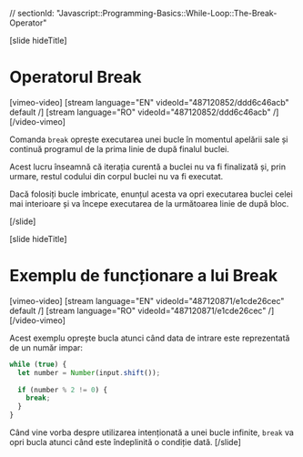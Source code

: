 // sectionId: "Javascript::Programming-Basics::While-Loop::The-Break-Operator"

[slide hideTitle]
# Operatorul Break

[vimeo-video]
[stream language="EN" videoId="487120852/ddd6c46acb" default /]
[stream language="RO" videoId="487120852/ddd6c46acb"  /]
[/video-vimeo]


Comanda `break` oprește executarea unei bucle în momentul apelării sale și continuă programul de la prima linie de după finalul buclei.

Acest lucru înseamnă că iterația curentă a buclei nu va fi finalizată și, prin urmare, restul codului din corpul buclei nu va fi executat.

Dacă folosiți bucle imbricate, enunțul acesta va opri executarea buclei celei mai interioare și va începe executarea de la următoarea linie de după bloc. 

[/slide]


[slide hideTitle]


# Exemplu de funcționare a lui Break

[vimeo-video]
[stream language="EN" videoId="487120871/e1cde26cec" default /]
[stream language="RO" videoId="487120871/e1cde26cec"  /]
[/video-vimeo]


Acest exemplu oprește bucla atunci când data de intrare este reprezentată de un număr impar:
```js
while (true) {
  let number = Number(input.shift());
  
  if (number % 2 != 0) {
    break;
  }
}
```
Când vine vorba despre utilizarea intenționată a unei bucle infinite, `break` va opri bucla atunci când este îndeplinită o condiție dată.
[/slide]
